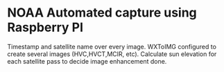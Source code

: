 # NOAA Automated capture using Raspberry PI

Timestamp and satellite name over every image.
WXToIMG configured to create several images (HVC,HVCT,MCIR, etc).
Calculate sun elevation for each satellite pass to decide image enhancement done.
